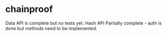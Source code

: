 # chainproof
Data API is complete but no tests yet.
Hash API Partially complete - auth is done but methods need to be implemented.
